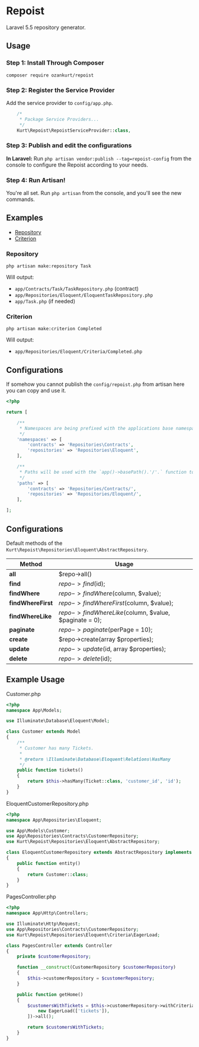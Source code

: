 # Repoist

Laravel 5.5 repository generator.

## Usage

### Step 1: Install Through Composer

```
composer require ozankurt/repoist
```

### Step 2: Register the Service Provider

Add the service provider to `config/app.php`.

```php
	/*
	 * Package Service Providers...
	 */
	Kurt\Repoist\RepoistServiceProvider::class,
```

### Step 3: Publish and edit the configurations

**In Laravel:** Run `php artisan vendor:publish --tag=repoist-config` from the console to configure the Repoist according to your needs.

### Step 4: Run Artisan!

You're all set. Run `php artisan` from the console, and you'll see the new commands.

## Examples

- [Repository](#repository)
- [Criterion](#criterion)

### Repository

```
php artisan make:repository Task
```

Will output:

- `app/Contracts/Task/TaskRepository.php` (contract)
- `app/Repositories/Eloquent/EloquentTaskRepository.php`
- `app/Task.php` (if needed)

### Criterion

```
php artisan make:criterion Completed
```

Will output:

- `app/Repositories/Eloquent/Criteria/Completed.php`

## Configurations

If somehow you cannot publish the `config/repoist.php` from artisan here you can copy and use it.

```php
<?php

return [

	/**
	 * Namespaces are being prefixed with the applications base namespace.
	 */
	'namespaces' => [
	    'contracts' => 'Repositories\Contracts',
	    'repositories' => 'Repositories\Eloquent',
	],

	/**
	 * Paths will be used with the `app()->basePath().'/'.` function to reach app directory.
	 */
	'paths' => [
	    'contracts' => 'Repositories/Contracts/',
	    'repositories' => 'Repositories/Eloquent/',
	],

];
```

## Configurations

Default methods of the `Kurt\Repoist\Repositories\Eloquent\AbstractRepository`.

| Method                | Usage
| --------------------- | ----------------------------------------------------------
| **all**               | $repo->all()
| **find**            	| $repo->find($id);
| **findWhere**         | $repo->findWhere($column, $value);
| **findWhereFirst**    | $repo->findWhereFirst($column, $value);
| **findWhereLike**     | $repo->findWhereLike($column, $value, $paginate = 0);
| **paginate**          | $repo->paginate($perPage = 10);
| **create**            | $repo->create(array $properties);
| **update**            | $repo->update($id, array $properties);
| **delete**            | $repo->delete($id);

## Example Usage

Customer.php
```php
<?php
namespace App\Models;

use Illuminate\Database\Eloquent\Model;

class Customer extends Model
{
    /**
     * Customer has many Tickets.
     *
     * @return \Illuminate\Database\Eloquent\Relations\HasMany
     */
    public function tickets()
    {
    	return $this->hasMany(Ticket::class, 'customer_id', 'id');
    }
}
```
EloquentCustomerRepository.php
```php
<?php
namespace App\Repositories\Eloquent;

use App\Models\Customer;
use App\Repositories\Contracts\CustomerRepository;
use Kurt\Repoist\Repositories\Eloquent\AbstractRepository;

class EloquentCustomerRepository extends AbstractRepository implements CustomerRepository
{
    public function entity()
    {
        return Customer::class;
    }
}
```
PagesController.php
```php
<?php
namespace App\Http\Controllers;

use Illuminate\Http\Request;
use App\Repositories\Contracts\CustomerRepository;
use Kurt\Repoist\Repositories\Eloquent\Criteria\EagerLoad;

class PagesController extends Controller
{
	private $customerRepository;

	function __construct(CustomerRepository $customerRepository)
	{
		$this->customerRepository = $customerRepository;
	}

    public function getHome()
    {
        $customersWithTickets = $this->customerRepository->withCriteria([
        	new EagerLoad(['tickets']),
        ])->all();

        return $customersWithTickets;
    }
}
```
